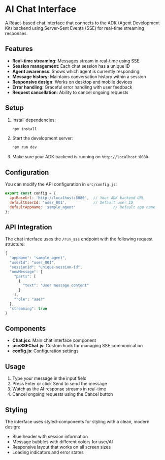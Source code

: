 # AI Chat Interface

A React-based chat interface that connects to the ADK (Agent Development Kit) backend using Server-Sent Events (SSE) for real-time streaming responses.

## Features

- **Real-time streaming**: Messages stream in real-time using SSE
- **Session management**: Each chat session has a unique ID
- **Agent awareness**: Shows which agent is currently responding
- **Message history**: Maintains conversation history within a session
- **Responsive design**: Works on desktop and mobile devices
- **Error handling**: Graceful error handling with user feedback
- **Request cancellation**: Ability to cancel ongoing requests

## Setup

1. Install dependencies:
   ```bash
   npm install
   ```

2. Start the development server:
   ```bash
   npm run dev
   ```

3. Make sure your ADK backend is running on `http://localhost:8080`

## Configuration

You can modify the API configuration in `src/config.js`:

```javascript
export const config = {
  apiBaseUrl: 'http://localhost:8080',  // Your ADK backend URL
  defaultUserId: 'user_001',            // Default user ID
  defaultAppName: 'sample_agent'                 // Default app name
};
```

## API Integration

The chat interface uses the `/run_sse` endpoint with the following request structure:

```javascript
{
  "appName": "sample_agent",
  "userId": "user_001", 
  "sessionId": "unique-session-id",
  "newMessage": {
    "parts": [
      {
        "text": "User message content"
      }
    ],
    "role": "user"
  },
  "streaming": true
}
```

## Components

- **Chat.jsx**: Main chat interface component
- **useSSEChat.js**: Custom hook for managing SSE communication
- **config.js**: Configuration settings

## Usage

1. Type your message in the input field
2. Press Enter or click Send to send the message
3. Watch as the AI response streams in real-time
5. Cancel ongoing requests using the Cancel button

## Styling

The interface uses styled-components for styling with a clean, modern design:
- Blue header with session information
- Message bubbles with different colors for user/AI
- Responsive layout that works on all screen sizes
- Loading indicators and error states